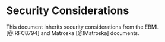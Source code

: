 # Security Considerations

This document inherits security considerations from the EBML [@!RFC8794] and Matroska [@!Matroska] documents.

